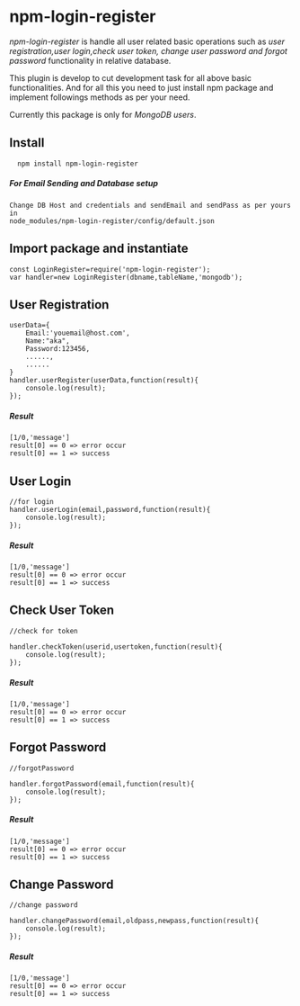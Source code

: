 # npm-login-register

*npm-login-register* is handle all user related basic operations such as *user registration,user login,check user token,
change user password and forgot password* functionality in relative database.

This plugin is develop to cut development task for all above basic functionalities. 
And for all this you need to just install npm package and implement followings methods as per your need.

Currently this package is only for *MongoDB users*.

## Install
```
  npm install npm-login-register
```  
##### For Email Sending and Database setup

    Change DB Host and credentials and sendEmail and sendPass as per yours in
    node_modules/npm-login-register/config/default.json
    
## Import package and instantiate
```
const LoginRegister=require('npm-login-register');
var handler=new LoginRegister(dbname,tableName,'mongodb');
```
## User Registration
```
userData={
    Email:'youemail@host.com',
    Name:"aka",
    Password:123456,
    ......,
    ......
}
handler.userRegister(userData,function(result){
    console.log(result);
});
```
##### Result
  ```
  [1/0,'message']
  result[0] == 0 => error occur
  result[0] == 1 => success
  ```
## User Login
```
//for login
handler.userLogin(email,password,function(result){
    console.log(result);
});
```
##### Result
  ```
  [1/0,'message']
  result[0] == 0 => error occur
  result[0] == 1 => success
  ```
## Check User Token

```
//check for token

handler.checkToken(userid,usertoken,function(result){
    console.log(result);
});
```
##### Result
  ```
  [1/0,'message']
  result[0] == 0 => error occur
  result[0] == 1 => success
  ```
## Forgot Password
```
//forgotPassword

handler.forgotPassword(email,function(result){
    console.log(result);
});
```
##### Result
  ```
  [1/0,'message']
  result[0] == 0 => error occur
  result[0] == 1 => success
  ```
## Change Password

```
//change password

handler.changePassword(email,oldpass,newpass,function(result){
    console.log(result);
});
```
##### Result
  ```
  [1/0,'message']
  result[0] == 0 => error occur
  result[0] == 1 => success
  ```

